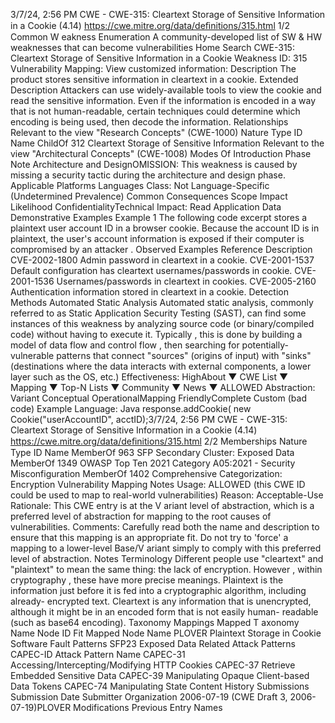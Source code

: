 3/7/24, 2:56 PM CWE - CWE-315: Cleartext Storage of Sensitive Information in a Cookie (4.14)
https://cwe.mitre.org/data/deﬁnitions/315.html 1/2
Common W eakness Enumeration
A community-developed list of SW & HW weaknesses that can become
vulnerabilities
Home Search
CWE-315: Cleartext Storage of Sensitive Information in a Cookie
Weakness ID: 315
Vulnerability Mapping: 
View customized information:
 Description
The product stores sensitive information in cleartext in a cookie.
 Extended Description
Attackers can use widely-available tools to view the cookie and read the sensitive information. Even if the information is encoded in a
way that is not human-readable, certain techniques could determine which encoding is being used, then decode the information.
 Relationships
 Relevant to the view "Research Concepts" (CWE-1000)
Nature Type ID Name
ChildOf 312 Cleartext Storage of Sensitive Information
 Relevant to the view "Architectural Concepts" (CWE-1008)
 Modes Of Introduction
Phase Note
Architecture and DesignOMISSION: This weakness is caused by missing a security tactic during the architecture and design
phase.
 Applicable Platforms
Languages
Class: Not Language-Specific (Undetermined Prevalence)
 Common Consequences
Scope Impact Likelihood
ConfidentialityTechnical Impact: Read Application Data
 Demonstrative Examples
Example 1
The following code excerpt stores a plaintext user account ID in a browser cookie.
Because the account ID is in plaintext, the user's account information is exposed if their computer is compromised by an attacker .
 Observed Examples
Reference Description
CVE-2002-1800 Admin password in cleartext in a cookie.
CVE-2001-1537 Default configuration has cleartext usernames/passwords in cookie.
CVE-2001-1536 Usernames/passwords in cleartext in cookies.
CVE-2005-2160 Authentication information stored in cleartext in a cookie.
 Detection Methods
Automated Static Analysis
Automated static analysis, commonly referred to as Static Application Security Testing (SAST), can find some instances of this
weakness by analyzing source code (or binary/compiled code) without having to execute it. Typically , this is done by building a
model of data flow and control flow , then searching for potentially-vulnerable patterns that connect "sources" (origins of input)
with "sinks" (destinations where the data interacts with external components, a lower layer such as the OS, etc.)
Effectiveness: HighAbout ▼ CWE List ▼ Mapping ▼ Top-N Lists ▼ Community ▼ News ▼
ALLOWED
Abstraction: Variant
Conceptual OperationalMapping
FriendlyComplete Custom
(bad code) Example Language: Java 
response.addCookie( new Cookie("userAccountID", acctID);3/7/24, 2:56 PM CWE - CWE-315: Cleartext Storage of Sensitive Information in a Cookie (4.14)
https://cwe.mitre.org/data/deﬁnitions/315.html 2/2
 Memberships
Nature Type ID Name
MemberOf 963 SFP Secondary Cluster: Exposed Data
MemberOf 1349 OWASP Top Ten 2021 Category A05:2021 - Security Misconfiguration
MemberOf 1402 Comprehensive Categorization: Encryption
 Vulnerability Mapping Notes
Usage: ALLOWED (this CWE ID could be used to map to real-world vulnerabilities)
Reason: Acceptable-Use
Rationale:
This CWE entry is at the V ariant level of abstraction, which is a preferred level of abstraction for mapping to the root causes of
vulnerabilities.
Comments:
Carefully read both the name and description to ensure that this mapping is an appropriate fit. Do not try to 'force' a mapping to a
lower-level Base/V ariant simply to comply with this preferred level of abstraction.
 Notes
Terminology
Different people use "cleartext" and "plaintext" to mean the same thing: the lack of encryption. However , within cryptography , these
have more precise meanings. Plaintext is the information just before it is fed into a cryptographic algorithm, including already-
encrypted text. Cleartext is any information that is unencrypted, although it might be in an encoded form that is not easily human-
readable (such as base64 encoding).
 Taxonomy Mappings
Mapped T axonomy Name Node ID Fit Mapped Node Name
PLOVER Plaintext Storage in Cookie
Software Fault Patterns SFP23 Exposed Data
 Related Attack Patterns
CAPEC-ID Attack Pattern Name
CAPEC-31 Accessing/Intercepting/Modifying HTTP Cookies
CAPEC-37 Retrieve Embedded Sensitive Data
CAPEC-39 Manipulating Opaque Client-based Data Tokens
CAPEC-74 Manipulating State
 Content History
 Submissions
Submission Date Submitter Organization
2006-07-19
(CWE Draft 3, 2006-07-19)PLOVER
 Modifications
 Previous Entry Names
